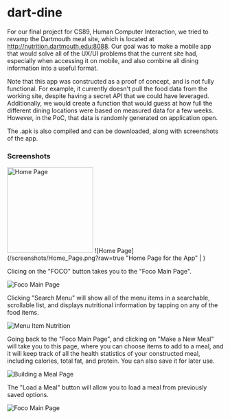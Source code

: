 # dart-dine

For our final project for CS89, Human Computer Interaction, we tried to revamp the Dartmouth meal site, which is located at http://nutrition.dartmouth.edu:8088.  Our goal was to make a mobile app that would solve all of the UX/UI problems that the current site had, especially when accessing it on mobile, and also combine all dining information into a useful format.  

Note that this app was constructed as a proof of concept, and is not fully functional.  For example, it currently doesn't pull the food data from the working site, despite having a secret API that we could have leveraged.  Additionally, we would create a function that would guess at how full the different dining locations were based on measured data for a few weeks.  However, in the PoC, that data is randomly generated on application open.

The .apk is also compiled and can be downloaded, along with screenshots of the app.

### Screenshots

<img src="/screenshots/Home_Page.png?raw=true" width="200" alt="Home Page"/>
![Home Page](/screenshots/Home_Page.png?raw=true "Home Page for the App" | )

Clicing on the "FOCO" button takes you to the "Foco Main Page".

![Foco Main Page](/screenshots/Foco_Main_Page.png?raw=true "Foco Home Page")

Clicking "Search Menu" will show all of the menu items in a searchable, scrollable list, and displays nutritional information by tapping on any of the food items.

![Menu Item Nutrition](/screenshots/Menu_Item_Nutrition.png?raw=true "Nutritional Information for Green Peas")

Going back to the "Foco Main Page", and clicking on "Make a New Meal" will take you to this page, where you can choose items to add to a meal, and it will keep track of all the health statistics of your constructed meal, including calories, total fat, and protein.  You can also save it for later use.

![Building a Meal Page](/screenshots/Make_Meal.png?raw=true "Constructing a meal")

The "Load a Meal" button will allow you to load a meal from previously saved options.

![Foco Main Page](/screenshots/Load_Meal.png?raw=true "FoCo Home Page")
